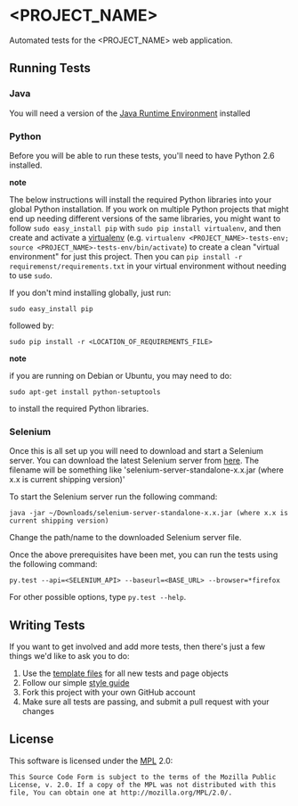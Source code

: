 <PROJECT_NAME>
=====================

Automated tests for the <PROJECT_NAME> web application.

Running Tests
-------------

### Java
You will need a version of the [Java Runtime Environment][JRE] installed

[JRE]: http://www.oracle.com/technetwork/java/javase/downloads/index.html

### Python
Before you will be able to run these tests, you'll need to have Python 2.6
installed.

__note__

The below instructions will install the required Python libraries into your
global Python installation. If you work on multiple Python projects that might
end up needing different versions of the same libraries, you might want to
follow `sudo easy_install pip` with `sudo pip install virtualenv`, and then
create and activate a [virtualenv](http://www.virtualenv.org) (e.g. `virtualenv
<PROJECT_NAME>-tests-env; source <PROJECT_NAME>-tests-env/bin/activate`) to
create a clean "virtual environment" for just this project. Then you can
`pip install -r requiremenst/requirements.txt` in your virtual environment
without needing to use `sudo`.

If you don't mind installing globally, just run:

    sudo easy_install pip

followed by:

    sudo pip install -r <LOCATION_OF_REQUIREMENTS_FILE>

__note__

if you are running on Debian or Ubuntu, you may need to do:
    
    sudo apt-get install python-setuptools
    
to install the required Python libraries.

### Selenium
Once this is all set up you will need to download and start a Selenium server. You can download the latest Selenium server from [here][Selenium Downloads]. The filename will be something like 'selenium-server-standalone-x.x.jar (where x.x is current shipping version)'

To start the Selenium server run the following command:

    java -jar ~/Downloads/selenium-server-standalone-x.x.jar (where x.x is current shipping version)

Change the path/name to the downloaded Selenium server file.

[Selenium Downloads]: http://code.google.com/p/selenium/downloads/list

Once the above prerequisites have been met, you can run the tests using the
following command:

    py.test --api=<SELENIUM_API> --baseurl=<BASE_URL> --browser=*firefox

For other possible options, type `py.test --help`.

Writing Tests
-------------

If you want to get involved and add more tests, then there's just a few things
we'd like to ask you to do:

1. Use the [template files][GitHub Templates] for all new tests and page objects
2. Follow our simple [style guide][Style Guide]
3. Fork this project with your own GitHub account
4. Make sure all tests are passing, and submit a pull request with your changes

[GitHub Templates]: https://github.com/AutomatedTester/mozwebqa-test-templates
[Style Guide]: https://wiki.mozilla.org/QA/Execution/Web_Testing/Docs/Automation/StyleGuide

License
-------
This software is licensed under the [MPL] 2.0:

    This Source Code Form is subject to the terms of the Mozilla Public
    License, v. 2.0. If a copy of the MPL was not distributed with this
    file, You can obtain one at http://mozilla.org/MPL/2.0/.

[MPL]: http://www.mozilla.org/MPL/2.0/
